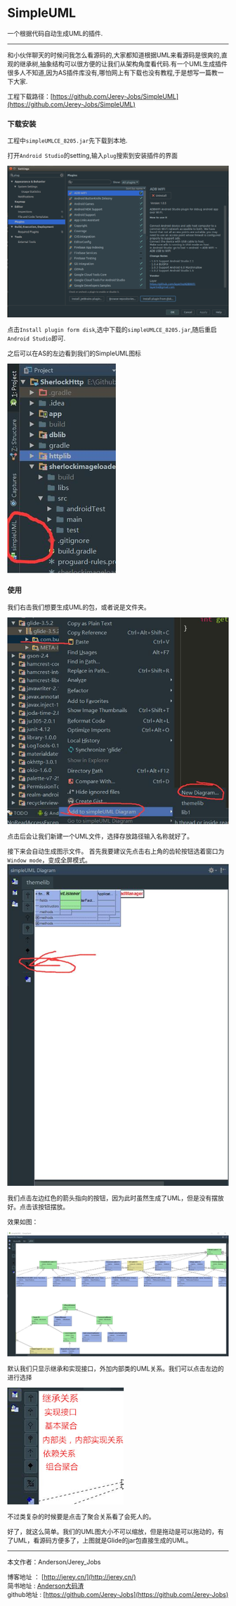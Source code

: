 # SimpleUML

一个根据代码自动生成UML的插件.

---

和小伙伴聊天的时候问我怎么看源码的,大家都知道根据UML来看源码是很爽的,直观的继承树,抽象结构可以很方便的让我们从架构角度看代码.有一个UML生成插件很多人不知道,因为AS插件库没有,哪怕网上有下载也没有教程,于是想写一篇教一下大家.

工程下载路径：[https://github.com/Jerey-Jobs/SimpleUML](https://github.com/Jerey-Jobs/SimpleUML)

### 下载安装
工程中`simpleUMLCE_8205.jar`先下载到本地.

打开`Android Studio`的setting,输入`plug`搜索到安装插件的界面

![](/drawable/as_install.png)

点击`Install plugin form disk`,选中下载的`simpleUMLCE_8205.jar`,随后重启`Android Studio`即可.

之后可以在AS的左边看到我们的SimpleUML图标

![](/drawable/drawable-1.jpg)

### 使用

我们右击我们想要生成UML的包，或者说是文件夹。

![](/drawable/choose.jpg)


点击后会让我们新建一个UML文件，选择存放路径输入名称就好了。

接下来会自动生成图示文件。
首先我要建议先点击右上角的齿轮按钮选着窗口为`Window mode`，变成全屏模式。
![](/drawable/click1.jpg)

我们点击左边红色的箭头指向的按钮，因为此时虽然生成了UML，但是没有摆放好。点击该按钮摆放。

效果如图：

![](/drawable/uml1.jpg)

默认我们只显示继承和实现接口，外加内部类的UML关系。我们可以点击左边的进行选择

![](/drawable/click2.jpg)

不过类复杂的时候要是点击了聚合关系看了会死人的。

好了，就这么简单。我们的UML图大小不可以缩放，但是拖动是可以拖动的，有了UML，看源码方便多了，上图就是Glide的jar包直接生成的UML。

----------
本文作者：Anderson/Jerey_Jobs

博客地址   ： [http://jerey.cn/](http://jerey.cn/)<br>
简书地址   :  [Anderson大码渣](http://www.jianshu.com/users/016a5ba708a0/latest_articles)<br>
github地址 :  [https://github.com/Jerey-Jobs](https://github.com/Jerey-Jobs)
